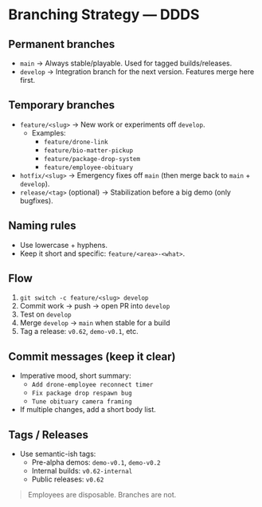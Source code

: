 # Branching Strategy — DDDS

## Permanent branches
- `main` → Always stable/playable. Used for tagged builds/releases.
- `develop` → Integration branch for the next version. Features merge here first.

## Temporary branches
- `feature/<slug>` → New work or experiments off `develop`.
  - Examples:
    - `feature/drone-link`
    - `feature/bio-matter-pickup`
    - `feature/package-drop-system`
    - `feature/employee-obituary`
- `hotfix/<slug>` → Emergency fixes off `main` (then merge back to `main` + `develop`).
- `release/<tag>` (optional) → Stabilization before a big demo (only bugfixes).

## Naming rules
- Use lowercase + hyphens.
- Keep it short and specific: `feature/<area>-<what>`.

## Flow
1) `git switch -c feature/<slug> develop`
2) Commit work → push → open PR into `develop`
3) Test on `develop`
4) Merge `develop` → `main` when stable for a build
5) Tag a release: `v0.62`, `demo-v0.1`, etc.

## Commit messages (keep it clear)
- Imperative mood, short summary:
  - `Add drone-employee reconnect timer`
  - `Fix package drop respawn bug`
  - `Tune obituary camera framing`
- If multiple changes, add a short body list.

## Tags / Releases
- Use semantic-ish tags:
  - Pre-alpha demos: `demo-v0.1`, `demo-v0.2`
  - Internal builds: `v0.62-internal`
  - Public releases: `v0.62`

> Employees are disposable. Branches are not.
